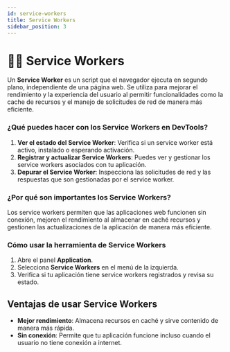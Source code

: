 ```yaml
---
id: service-workers
title: Service Workers
sidebar_position: 3
---
```


# 👷‍♂️ Service Workers

Un **Service Worker** es un script que el navegador ejecuta en segundo plano, independiente de una página web. Se utiliza para mejorar el rendimiento y la experiencia del usuario al permitir funcionalidades como la cache de recursos y el manejo de solicitudes de red de manera más eficiente.

### ¿Qué puedes hacer con los Service Workers en DevTools?

1. **Ver el estado del Service Worker**: Verifica si un service worker está activo, instalado o esperando activación.
2. **Registrar y actualizar Service Workers**: Puedes ver y gestionar los service workers asociados con tu aplicación.
3. **Depurar el Service Worker**: Inspecciona las solicitudes de red y las respuestas que son gestionadas por el service worker.

### ¿Por qué son importantes los Service Workers?

Los service workers permiten que las aplicaciones web funcionen sin conexión, mejoren el rendimiento al almacenar en caché recursos y gestionen las actualizaciones de la aplicación de manera más eficiente.

### Cómo usar la herramienta de Service Workers

1. Abre el panel **Application**.
2. Selecciona **Service Workers** en el menú de la izquierda.
3. Verifica si tu aplicación tiene service workers registrados y revisa su estado.

## Ventajas de usar Service Workers

- **Mejor rendimiento**: Almacena recursos en caché y sirve contenido de manera más rápida.
- **Sin conexión**: Permite que tu aplicación funcione incluso cuando el usuario no tiene conexión a internet.
